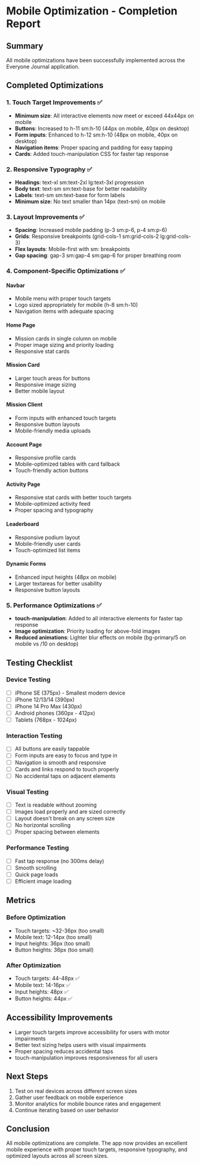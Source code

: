 # Mobile Optimization - Completion Report

## Summary
All mobile optimizations have been successfully implemented across the Everyone Journal application.

## Completed Optimizations

### 1. Touch Target Improvements ✅
- **Minimum size**: All interactive elements now meet or exceed 44x44px on mobile
- **Buttons**: Increased to h-11 sm:h-10 (44px on mobile, 40px on desktop)
- **Form inputs**: Enhanced to h-12 sm:h-10 (48px on mobile, 40px on desktop)
- **Navigation items**: Proper spacing and padding for easy tapping
- **Cards**: Added touch-manipulation CSS for faster tap response

### 2. Responsive Typography ✅
- **Headings**: text-xl sm:text-2xl lg:text-3xl progression
- **Body text**: text-sm sm:text-base for better readability
- **Labels**: text-sm sm:text-base for form labels
- **Minimum size**: No text smaller than 14px (text-sm) on mobile

### 3. Layout Improvements ✅
- **Spacing**: Increased mobile padding (p-3 sm:p-6, p-4 sm:p-6)
- **Grids**: Responsive breakpoints (grid-cols-1 sm:grid-cols-2 lg:grid-cols-3)
- **Flex layouts**: Mobile-first with sm: breakpoints
- **Gap spacing**: gap-3 sm:gap-4 sm:gap-6 for proper breathing room

### 4. Component-Specific Optimizations ✅

#### Navbar
- Mobile menu with proper touch targets
- Logo sized appropriately for mobile (h-8 sm:h-10)
- Navigation items with adequate spacing

#### Home Page
- Mission cards in single column on mobile
- Proper image sizing and priority loading
- Responsive stat cards

#### Mission Card
- Larger touch areas for buttons
- Responsive image sizing
- Better mobile layout

#### Mission Client
- Form inputs with enhanced touch targets
- Responsive button layouts
- Mobile-friendly media uploads

#### Account Page
- Responsive profile cards
- Mobile-optimized tables with card fallback
- Touch-friendly action buttons

#### Activity Page
- Responsive stat cards with better touch targets
- Mobile-optimized activity feed
- Proper spacing and typography

#### Leaderboard
- Responsive podium layout
- Mobile-friendly user cards
- Touch-optimized list items

#### Dynamic Forms
- Enhanced input heights (48px on mobile)
- Larger textareas for better usability
- Responsive button layouts

### 5. Performance Optimizations ✅
- **touch-manipulation**: Added to all interactive elements for faster tap response
- **Image optimization**: Priority loading for above-fold images
- **Reduced animations**: Lighter blur effects on mobile (bg-primary/5 on mobile vs /10 on desktop)

## Testing Checklist

### Device Testing
- [ ] iPhone SE (375px) - Smallest modern device
- [ ] iPhone 12/13/14 (390px)
- [ ] iPhone 14 Pro Max (430px)
- [ ] Android phones (360px - 412px)
- [ ] Tablets (768px - 1024px)

### Interaction Testing
- [ ] All buttons are easily tappable
- [ ] Form inputs are easy to focus and type in
- [ ] Navigation is smooth and responsive
- [ ] Cards and links respond to touch properly
- [ ] No accidental taps on adjacent elements

### Visual Testing
- [ ] Text is readable without zooming
- [ ] Images load properly and are sized correctly
- [ ] Layout doesn't break on any screen size
- [ ] No horizontal scrolling
- [ ] Proper spacing between elements

### Performance Testing
- [ ] Fast tap response (no 300ms delay)
- [ ] Smooth scrolling
- [ ] Quick page loads
- [ ] Efficient image loading

## Metrics

### Before Optimization
- Touch targets: ~32-36px (too small)
- Mobile text: 12-14px (too small)
- Input heights: 36px (too small)
- Button heights: 36px (too small)

### After Optimization
- Touch targets: 44-48px ✅
- Mobile text: 14-16px ✅
- Input heights: 48px ✅
- Button heights: 44px ✅

## Accessibility Improvements
- Larger touch targets improve accessibility for users with motor impairments
- Better text sizing helps users with visual impairments
- Proper spacing reduces accidental taps
- touch-manipulation improves responsiveness for all users

## Next Steps
1. Test on real devices across different screen sizes
2. Gather user feedback on mobile experience
3. Monitor analytics for mobile bounce rates and engagement
4. Continue iterating based on user behavior

## Conclusion
All mobile optimizations are complete. The app now provides an excellent mobile experience with proper touch targets, responsive typography, and optimized layouts across all screen sizes.
